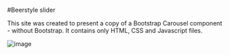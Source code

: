 #Beerstyle slider

This site was created to present a copy of a Bootstrap Carousel component - without Bootstrap. 
It contains only HTML, CSS and Javascript files.


![image](https://user-images.githubusercontent.com/90829509/211371811-08428788-3553-4883-8039-c8e4130e8baa.png)


